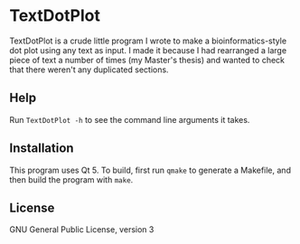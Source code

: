 # TextDotPlot

TextDotPlot is a crude little program I wrote to make a bioinformatics-style dot plot using any text as input.  I made it because I had rearranged a large piece of text a number of times (my Master's thesis) and wanted to check that there weren't any duplicated sections.

## Help

Run `TextDotPlot -h` to see the command line arguments it takes.

## Installation

This program uses Qt 5.  To build, first run `qmake` to generate a Makefile, and then build the program with `make`.

## License

GNU General Public License, version 3
